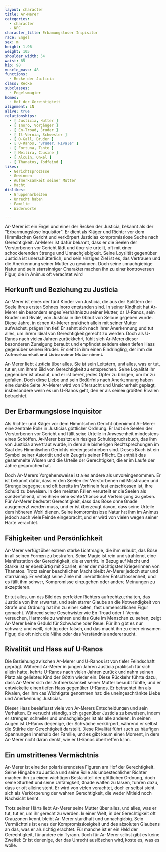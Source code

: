 ```yaml
---
layout: character
title: Ar-Merer
categories:
  - character
  - NPC
character_title: Erbamungsloser Inquisitor
race: Engel
sex: m
height: 1.96
weight: 105
shoulder_width: 54
waist: 85
hip: 98
muscle_mass: 48
functions:
  - Recke der Justicia
class: Recke
subclasses:
  - Engelsmagier
homes:
  - Hof der Gerechtigkeit
alignment: LN
alive: true
relationships:
  - [ Justicia, Mutter ]
  - [ Inoro, Vorgänger ]
  - [ En-Troad, Bruder ]
  - [ Il-Vernia, Schwester ]
  - [ O-Gall, Bruder ]
  - [ U-Ranos, "Bruder, Rivale" ]
  - [ Fortuna, Tante ]
  - [ Meilira, Cousine ]
  - [ Alcuin, Onkel ]
  - [ Thanatos, Todfeind ]
likes:
  - Gerichtsprozesse
  - Gewinnen
  - Aufmerksamkeit seiner Mutter
  - Macht
dislikes:
  - Gruppenarbeiten
  - Unrecht haben
  - Familie
  - Widerworte

---
```


Ar-Merer ist ein Engel und einer der Recken der Justicia, bekannt als der "Erbarmungslose Inquisitor". Er dient als
Kläger und Richter vor dem Himmlischen Gericht und verkörpert Justicias kompromisslose Suche nach Gerechtigkeit.
Ar-Merer ist dafür bekannt, dass er die Seelen der Verstorbenen vor Gericht lädt und über sie urteilt, oft mit einer
schockierenden Strenge und Unnachgiebigkeit. Seine Loyalität gegenüber Justicia ist unerschütterlich, und sein einziges
Ziel ist es, das Vertrauen und die Anerkennung seiner Mutter zu gewinnen. Doch seine unnachgiebige Natur und sein
starrsinniger Charakter machen ihn zu einer kontroversen Figur, die in Animus oft verachtet wird.

<!--more-->

## Herkunft und Beziehung zu Justicia

Ar-Merer ist eines der fünf Kinder von Justicia, die aus den Splittern der Seele ihres ersten Sohnes Inoro entstanden
sind. In seiner Kindheit hat Ar-Merer ein besonders enges Verhältnis zu seiner Mutter, da U-Ranos, sein Bruder und
Rivale, von Justicia in die Obhut von Seloue gegeben wurde. Diese Jahre, in denen Ar-Merer praktisch allein mit seiner
Mutter aufwächst, prägen ihn tief. Er sehnt sich nach ihrer Anerkennung und tut alles, um ihrem Ideal von Gerechtigkeit
gerecht zu werden. Doch als U-Ranos nach vielen Jahren zurückkehrt, fühlt sich Ar-Merer dieser besonderen Zuneigung
beraubt und empfindet seitdem einen tiefen Hass gegenüber seinem Bruder. Er sieht in ihm einen Eindringling, der ihm die
Aufmerksamkeit und Liebe seiner Mutter nimmt.

Ar-Merer liebt Justicia über alles. Sie ist sein Leitstern, und alles, was er tut, tut er, um ihrem Bild von
Gerechtigkeit zu entsprechen. Seine Loyalität ihr gegenüber ist absolut, und er ist bereit, jedes Opfer zu bringen, um
ihr zu gefallen. Doch diese Liebe und sein Bedürfnis nach Anerkennung haben eine dunkle Seite. Ar-Merer wird von
Eifersucht und Unsicherheit geplagt, insbesondere wenn es um U-Ranos geht, den er als seinen größten Rivalen betrachtet.

## Der Erbarmungslose Inquisitor

Als Richter und Kläger vor dem Himmlischen Gericht übernimmt Ar-Merer eine zentrale Rolle in Justicias göttlicher
Ordnung. Er lädt die Seelen der Verstorbenen vor Gericht und fällt seine Urteile in Anwesenheit mindestens eines
Schöffen. Ar-Merer besitzt ein riesiges Schuldspruchsbuch, das ihm von Justicia anvertraut wurde, in dem alle bisherigen
Rechtsprechungen im Saal des Himmlischen Gerichts niedergeschrieben sind. Dieses Buch ist ein Symbol seiner Autorität
und ein Zeugnis seiner Pflicht. Es enthält das gesammelte Wissen und die Urteile der Gerechtigkeit, die er im Laufe der
Jahre gesprochen hat.

Doch Ar-Merers Vorgehensweise ist alles andere als unvoreingenommen. Er ist bekannt dafür, dass er den Seelen der
Verstorbenen mit Misstrauen und Strenge begegnet und oft bereits im Vorhinein fest entschlossen ist, ihre Schuld zu
beweisen. In den meisten Fällen verurteilt er die Seelen als sündenfallend, ohne ihnen eine echte Chance auf
Verteidigung zu geben. Für Ar-Merer bedeutet Gerechtigkeit, dass das Böse ohne Gnade ausgemerzt werden muss, und er ist
überzeugt davon, dass seine Urteile dem höheren Wohl dienen. Seine kompromisslose Natur hat ihm im Animus jedoch auch
viele Feinde eingebracht, und er wird von vielen wegen seiner Härte verachtet.

## Fähigkeiten und Persönlichkeit

Ar-Merer verfügt über extrem starke Lichtmagie, die ihm erlaubt, das Böse in all seinen Formen zu bestrafen. Seine Magie
ist rein und strahlend, eine Manifestation der Gerechtigkeit, die er vertritt. In Bezug auf Macht und Stärke ist er
ebenbürtig mit Scarlet, einer der mächtigsten Kriegerinnen von Thanatos. Trotz seiner beachtlichen Macht bleibt Ar-Merer
jedoch stur und starrsinnig. Er verfolgt seine Ziele mit unerbittlicher Entschlossenheit, und es fällt ihm schwer,
Kompromisse einzugehen oder andere Meinungen zu akzeptieren.

Er tut alles, um das Bild des perfekten Richters aufrechtzuerhalten, das Justicia von ihm erwartet, und sein starrer
Glaube an die Notwendigkeit von Strafe und Ordnung hat ihn zu einer kalten, fast unmenschlichen Figur gemacht. Während
seine Geschwister wie En-Troad oder Il-Vernia versuchen, Harmonie zu wahren und das Gute im Menschen zu sehen, zeigt
Ar-Merer keine Geduld für Schwäche oder Reue. Für ihn gibt es nur schwarz und weiß, richtig oder falsch, und das macht
ihn zu einer einsamen Figur, die oft nicht die Nähe oder das Verständnis anderer sucht.

## Rivalität und Hass auf U-Ranos

Die Beziehung zwischen Ar-Merer und U-Ranos ist von tiefer Feindschaft geprägt. Während Ar-Merer in jungen Jahren
Justicia praktisch für sich allein hatte, kehrte U-Ranos nach vielen Jahren zurück und nahm seinen Platz als geliebtes
Kind der Göttin wieder ein. Diese Rückkehr führte dazu, dass Ar-Merer sich der Aufmerksamkeit seiner Mutter beraubt
fühlte, und er entwickelte einen tiefen Hass gegenüber U-Ranos. Er betrachtet ihn als Rivalen, der ihm das Wichtigste
genommen hat: die uneingeschränkte Liebe und Anerkennung Justicias.

Dieser Hass beeinflusst viele von Ar-Merers Entscheidungen und sein Verhalten. Er versucht ständig, sich gegenüber
Justicia zu beweisen, indem er strenger, schneller und unnachgiebiger ist als alle anderen. In seinen Augen ist U-Ranos
derjenige, der Schwäche verkörpert, während er selbst die Stärke der Gerechtigkeit darstellt. Diese Rivalität führt auch
zu häufigen Spannungen innerhalb der Familie, und es gibt kaum einen Moment, in dem Ar-Merer nicht daran denkt, wie er
U-Ranos übertreffen kann.

## Ein umstrittenes Vermächtnis

Ar-Merer ist eine der polarisierendsten Figuren am Hof der Gerechtigkeit. Seine Hingabe zu Justicia und seine Rolle als
unbestechlicher Richter machen ihn zu einem wichtigen Bestandteil der göttlichen Ordnung, doch seine Sturheit und seine
Unfähigkeit, Gnade walten zu lassen, führen dazu, dass er oft alleine steht. Er wird von vielen verachtet, doch er
selbst sieht sich als Verkörperung der wahren Gerechtigkeit, die weder Mitleid noch Nachsicht kennt.

Trotz seiner Härte liebt Ar-Merer seine Mutter über alles, und alles, was er tut, tut er, um ihr gerecht zu werden. In
einer Welt, in der Gerechtigkeit oft Grauzonen kennt, bleibt Ar-Merer standhaft und unnachgiebig. Sein Vermächtnis ist
eines der Kompromisslosigkeit und des absoluten Glaubens an das, was er als richtig erachtet. Für manche ist er ein Held
der Gerechtigkeit, für andere ein Tyrann. Doch für Ar-Merer selbst gibt es keine Zweifel: Er ist derjenige, der das
Unrecht auslöschen wird, koste es, was es wolle.